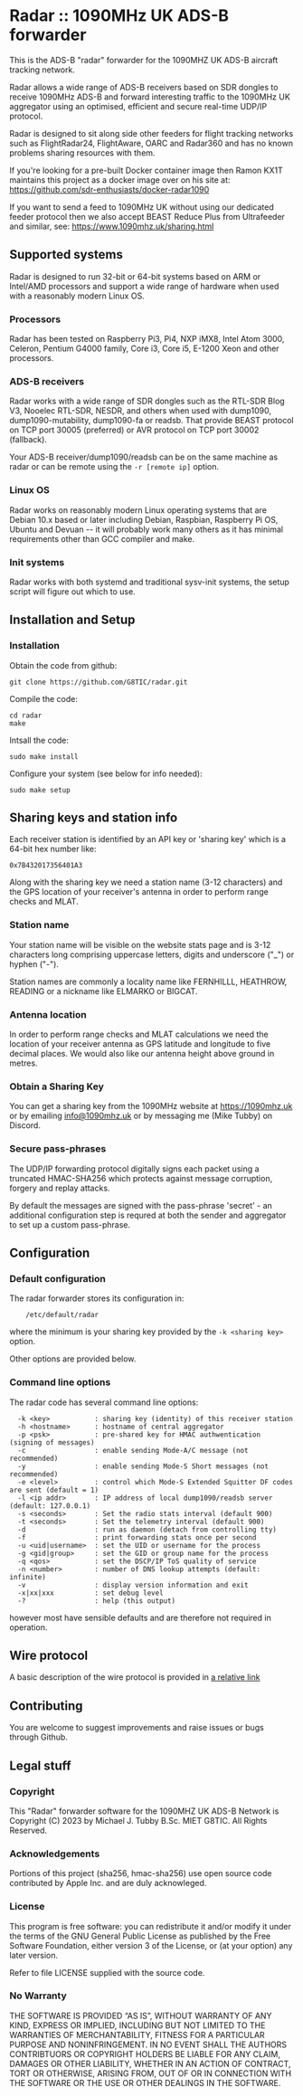# Radar :: 1090MHz UK ADS-B forwarder

This is the ADS-B "radar" forwarder for the 1090MHZ UK ADS-B aircraft tracking network.

Radar allows a wide range of ADS-B receivers based on SDR dongles to receive 1090MHz ADS-B and
forward interesting traffic to the 1090MHz UK aggregator using an optimised, efficient and secure
real-time UDP/IP protocol.

Radar is designed to sit along side other feeders for flight tracking networks such as
FlightRadar24, FlightAware, OARC and Radar360 and has no known problems sharing resources with them.

If you're looking for a pre-built Docker container image then Ramon KX1T maintains this project as a
docker image over on his site at: https://github.com/sdr-enthusiasts/docker-radar1090

If you want to send a feed to 1090MHz UK without using our dedicated feeder
protocol then we also accept BEAST Reduce Plus from Ultrafeeder and similar,
see: https://www.1090mhz.uk/sharing.html


## Supported systems

Radar is designed to run 32-bit or 64-bit systems based on ARM or Intel/AMD processors
and support a wide range of hardware when used with a reasonably modern Linux OS.

### Processors

Radar has been tested on Raspberry Pi3, Pi4, NXP iMX8, Intel Atom 3000, Celeron, Pentium G4000
family, Core i3, Core i5, E-1200 Xeon and other processors.

### ADS-B receivers

Radar works with a wide range of SDR dongles such as the RTL-SDR Blog V3, Nooelec RTL-SDR, NESDR, and others
when used with dump1090, dump1090-mutability, dump1090-fa or readsb. That provide BEAST protocol on TCP port
30005 (preferred) or AVR protocol on TCP port 30002 (fallback).

Your ADS-B receiver/dump1090/readsb can be on the same machine as radar or
can be remote using the `-r [remote ip]` option.

### Linux OS

Radar works on reasonably modern Linux operating systems that are Debian 10.x based or later including
Debian, Raspbian, Raspberry Pi OS, Ubuntu and Devuan -- it will probably work many others as it has minimal
requirements other than GCC compiler and make.

### Init systems

Radar works with both systemd and traditional sysv-init systems, the setup script will figure out which to use.


## Installation and Setup

### Installation

Obtain the code from github:

```
git clone https://github.com/G8TIC/radar.git
```

Compile the code:

```
cd radar
make
```

Intsall the code:

```
sudo make install
```

Configure your system (see below for info needed):

```
sudo make setup
```


## Sharing keys and station info

Each receiver station is identified by an API key or 'sharing key' which is a 64-bit hex number like:

```
0x7B432017356401A3
````

Along with the sharing key we need a station name (3-12 characters) and the GPS location of your receiver's
antenna in order to perform range checks and MLAT.

### Station name

Your station name will be visible on the website stats page and is 3-12
characters long comprising uppercase letters, digits and underscore ("_") or
hyphen ("-").

Station names are commonly a locality name like FERNHILLL, HEATHROW, READING
or a nickname like ELMARKO or BIGCAT.


### Antenna location

In order to perform range checks and MLAT calculations we need the location
of your receiver antenna as GPS latitude and longitude to five decimal
places.  We would also like our antenna height above ground in metres.


### Obtain a Sharing Key

You can get a sharing key from the 1090MHz website at https://1090mhz.uk or
by emailing info@1090mhz.uk or by messaging me (Mike Tubby) on Discord.


### Secure pass-phrases

The UDP/IP forwarding protocol digitally signs each packet using a truncated
HMAC-SHA256 which protects against message corruption, forgery and replay
attacks.

By default the messages are signed with the pass-phrase 'secret' - an
additional configuration step is requred at both the sender and aggregator
to set up a custom pass-phrase.



## Configuration

### Default configuration

The radar forwarder stores its configuration in:

```
	/etc/default/radar
```

where the minimum is your sharing key provided by the `-k <sharing key>`
option.

Other options are provided below.


### Command line options

The radar code has several command line options:

```
  -k <key>           : sharing key (identity) of this receiver station
  -h <hostname>      : hostname of central aggregator
  -p <psk>           : pre-shared key for HMAC authwentication (signing of messages)
  -c                 : enable sending Mode-A/C message (not recommended)
  -y                 : enable sending Mode-S Short messages (not recommended)
  -e <level>         : control which Mode-S Extended Squitter DF codes are sent (default = 1)
  -l <ip addr>       : IP address of local dump1090/readsb server (default: 127.0.0.1)
  -s <seconds>       : Set the radio stats interval (default 900)
  -t <seconds>       : Set the telemetry interval (default 900)
  -d                 : run as daemon (detach from controlling tty)
  -f                 : print forwarding stats once per second
  -u <uid|username>  : set the UID or username for the process
  -g <gid|group>     : set the GID or group name for the process
  -q <qos>           : set the DSCP/IP ToS quality of service
  -n <number>        : number of DNS lookup attempts (default: infinite)
  -v                 : display version information and exit
  -x|xx|xxx          : set debug level
  -?                 : help (this output)
```

however most have sensible defaults and are therefore not required in operation.


## Wire protocol

A basic description of the wire protocol is provided in [a relative link](PROTOCOL.md)


## Contributing

You are welcome to suggest improvements and raise issues or bugs through Github.


## Legal stuff

### Copyright

This "Radar" forwarder software for the 1090MHZ UK ADS-B Network is Copyright (C) 2023 by Michael J. Tubby B.Sc. MIET G8TIC. All Rights Reserved.

### Acknowledgements

Portions of this project (sha256, hmac-sha256) use open source code contributed by Apple Inc. and are duly acknowleged.

### License

This program is free software: you can redistribute it and/or modify it under the terms of the GNU General Public License as published by
the Free Software Foundation, either version 3 of the License, or (at your option) any later version.

Refer to file LICENSE supplied with the source code.


### No Warranty

THE SOFTWARE IS PROVIDED “AS IS”, WITHOUT WARRANTY OF ANY KIND, EXPRESS OR IMPLIED, INCLUDING BUT NOT LIMITED TO THE
WARRANTIES OF MERCHANTABILITY, FITNESS FOR A PARTICULAR PURPOSE AND NONINFRINGEMENT. IN NO EVENT SHALL THE AUTHORS
CONTRIBTUORS OR COPYRIGHT HOLDERS BE LIABLE FOR ANY CLAIM, DAMAGES OR OTHER LIABILITY, WHETHER IN AN ACTION OF CONTRACT,
TORT OR OTHERWISE, ARISING FROM, OUT OF OR IN CONNECTION WITH THE SOFTWARE OR THE USE OR OTHER DEALINGS IN THE SOFTWARE.

